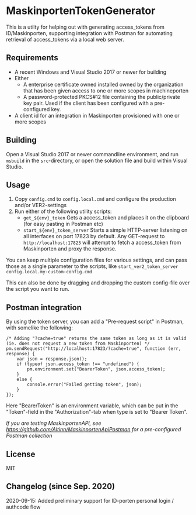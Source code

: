 # MaskinportenTokenGenerator

This is a utilty for helping out with generating access_tokens from ID/Maskinporten, supporting integration with Postman for automating retrieval of access_tokens via a local web server.

## Requirements
* A recent Windows and Visual Studio 2017 or newer for building
* Either
	* A enterprise certificate owned installed owned by the organization that has been given access to one or more scopes in machineporten
	* A password-protected PKCS#12 file containing the public/private key pair. Used if the client has been configured with a pre-configured key.
* A client id for an integration in Maskinporten provisioned with one or more scopes

## Building
Open a Visual Studio 2017 or newer commandline environment, and run `msbuild` in the `src`-directory, or open the solution file and build within Visual Studio.

## Usage
1. Copy `config.cmd` to `config.local.cmd` and configure the production and/or VER2-settings 
2. Run either of the following utility scripts:
	* `get_${env}_token` Gets a access_token and places it on the clipboard (for easy pasting in Postman etc)
	* `start_${env}_token_server` Starts a simple HTTP-server listening on all interfaces on port 17823 by default. Any GET-request to `http://localhost:17823` will attempt to fetch a access_token from Maskinporten and proxy the response.

You can keep multiple configuration files for various settings, and can pass those as a single parameter to the scripts, like `start_ver2_token_server config.local.my-custom-config.cmd` 

This can also be done by dragging and dropping the custom config-file over the script you want to run.

## Postman integration
By using the token server, you can add a "Pre-request script" in Postman, with somelike the following:

    /* Adding "?cache=true" returns the same token as long as it is valid (ie. does not request a new token from Maskinporten) */
    pm.sendRequest("http://localhost:17823/?cache=true", function (err, response) {
	    var json = response.json();
	    if (typeof json.access_token !== "undefined") {
	        pm.environment.set("BearerToken", json.access_token);
	    }
	    else {
	        console.error("Failed getting token", json);
	    }
    });

Here "BearerToken" is an environment variable, which can be put in the "Token"-field in the "Authorization"-tab when type is set to "Bearer Token".

*If you are testing MaskinportenAPI, see https://github.com/Altinn/MaskinportenApiPostman for a pre-configured Postman collection*


## License
MIT

## Changelog (since Sep. 2020)
2020-09-15: Added preliminary support for ID-porten personal login / authcode flow